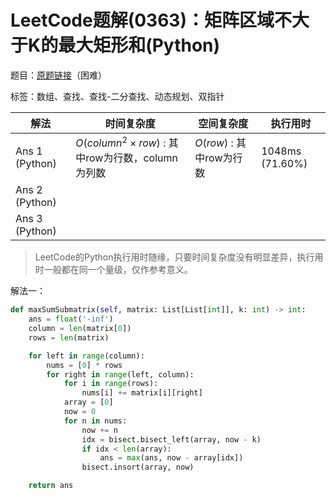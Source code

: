 # LeetCode题解(0363)：矩阵区域不大于K的最大矩形和(Python)

题目：[原题链接](https://leetcode-cn.com/problems/max-sum-of-rectangle-no-larger-than-k/)（困难）

标签：数组、查找、查找-二分查找、动态规划、双指针

| 解法           | 时间复杂度                                      | 空间复杂度               | 执行用时        |
| -------------- | ----------------------------------------------- | ------------------------ | --------------- |
| Ans 1 (Python) | $O(column^2×row)$ : 其中row为行数，column为列数 | $O(row)$ : 其中row为行数 | 1048ms (71.60%) |
| Ans 2 (Python) |                                                 |                          |                 |
| Ans 3 (Python) |                                                 |                          |                 |

>  LeetCode的Python执行用时随缘，只要时间复杂度没有明显差异，执行用时一般都在同一个量级，仅作参考意义。

解法一：

```python
def maxSumSubmatrix(self, matrix: List[List[int]], k: int) -> int:
    ans = float('-inf')
    column = len(matrix[0])
    rows = len(matrix)

    for left in range(column):
        nums = [0] * rows
        for right in range(left, column):
            for i in range(rows):
                nums[i] += matrix[i][right]
            array = [0]
            now = 0
            for n in nums:
                now += n
                idx = bisect.bisect_left(array, now - k)
                if idx < len(array):
                    ans = max(ans, now - array[idx])
                bisect.insort(array, now)

    return ans
```

